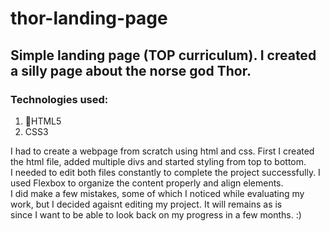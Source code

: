 # thor-landing-page

<h2>Simple landing page (TOP curriculum). I created a silly page about the norse god Thor.</h2>

<h3>Technologies used:</h3>

 <ol>
    <li>&#x1F536;HTML5</li>
    <li>CSS3</li>
</ol>

<p>I had to create a webpage from scratch using html and css. First I created the html file, added multiple divs and started styling from top to bottom.
<br>I needed to edit both files constantly to complete the project successfully. I used Flexbox to organize the content properly and align elements.
</br>I did make a few mistakes, some of which I noticed while evaluating my work, but I decided agaisnt editing my project. It will remains as is
</br>since I want to be able to look back on my progress in a few months. :)</p>
